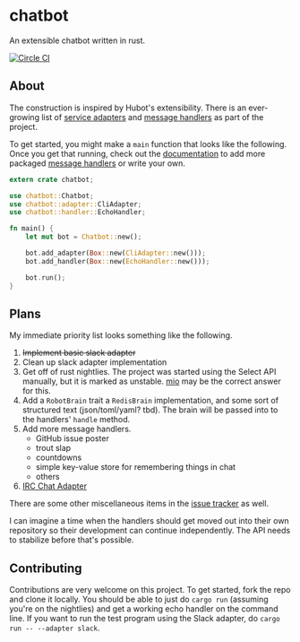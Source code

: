 chatbot
=======

An extensible chatbot written in rust.

[![Circle CI](https://circleci.com/gh/jwilm/chatbot.svg?style=svg)](https://circleci.com/gh/jwilm/chatbot)

## About

The construction is inspired by Hubot's extensibility. There is an ever-growing
list of [service adapters][] and [message handlers][] as part of the project.

To get started, you might make a `main` function that looks like the following.
Once you get that running, check out the [documentation][] to add more packaged
[message handlers][] or write your own.

```rust
extern crate chatbot;

use chatbot::Chatbot;
use chatbot::adapter::CliAdapter;
use chatbot::handler::EchoHandler;

fn main() {
    let mut bot = Chatbot::new();

    bot.add_adapter(Box::new(CliAdapter::new()));
    bot.add_handler(Box::new(EchoHandler::new()));

    bot.run();
}
```

## Plans

My immediate priority list looks something like the following.

1. ~~Implement basic slack adapter~~
2. Clean up slack adapter implementation
3. Get off of rust nightlies. The project was started using the Select API
   manually, but it is marked as unstable. [mio][] may be the correct answer for
   this.
3. Add a `RobotBrain` trait a `RedisBrain` implementation, and some sort of
   structured text (json/toml/yaml? tbd). The brain will be passed into to the
   handlers' `handle` method.
4. Add more message handlers.
    - GitHub issue poster
    - trout slap
    - countdowns
    - simple key-value store for remembering things in chat
    - others
5. [IRC Chat Adapter](https://github.com/jwilm/chatbot/issues/1)

There are some other miscellaneous items in the [issue tracker][] as well.

I can imagine a time when the handlers should get moved out into their own
repository so their development can continue independently. The API needs to
stabilize before that's possible.

## Contributing

Contributions are very welcome on this project. To get started, fork the repo
and clone it locally. You should be able to just do `cargo run` (assuming you're
on the nightlies) and get a working echo handler on the command line. If you
want to run the test program using the Slack adapter, do
`cargo run -- --adapter slack`.

[service adapters]: http://chatbot.rs/chatbot/adapter/trait.ChatAdapter.html#implementors
[message handlers]: http://chatbot.rs/chatbot/handler/trait.MessageHandler.html#implementors
[documentation]: http://chatbot.rs/chatbot/
[issue tracker]: https://github.com/jwilm/chatbot/issues
[mio]: https://github.com/carllerche/mio
